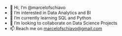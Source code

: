 - 👋 Hi, I’m @marcelofschiavo
- 👀 I’m interested in Data Analytics and BI
- 🌱 I’m currently learning SQL and Python
- 💞️ I’m looking to collaborate on Data Science Projects
- 📫 Reach me on marcelofschiavo@gmail.com
